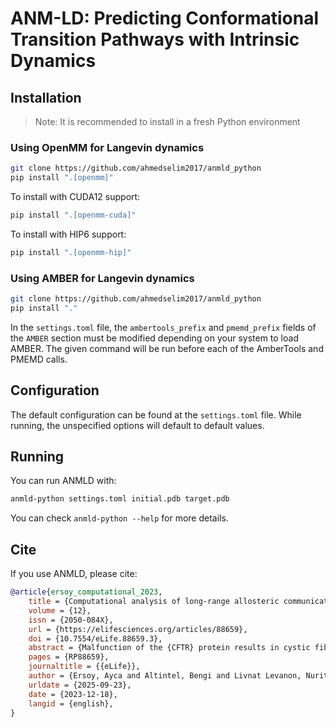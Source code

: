 # ANM-LD: Predicting Conformational Transition Pathways with Intrinsic Dynamics

## Installation

> Note: It is recommended to install in a fresh Python environment

### Using OpenMM for Langevin dynamics

```sh
git clone https://github.com/ahmedselim2017/anmld_python
pip install ".[openmm]"
```

To install with CUDA12 support:
```sh
pip install ".[openmm-cuda]"
```

To install with HIP6 support:
```sh
pip install ".[openmm-hip]"
```

### Using AMBER for Langevin dynamics

```sh
git clone https://github.com/ahmedselim2017/anmld_python
pip install "."
```

In the `settings.toml` file, the `ambertools_prefix` and `pmemd_prefix` fields
of the `AMBER` section must be modified depending on your system to load AMBER.
The given command will be run before each of the AmberTools and PMEMD calls.

## Configuration

The default configuration can be found at the `settings.toml` file. While
running, the unspecified options will default to default values.

## Running

You can run ANMLD with:

```sh
anmld-python settings.toml initial.pdb target.pdb
```

You can check `anmld-python --help` for more details.

## Cite

If you use ANMLD, please cite:

```bibtex
@article{ersoy_computational_2023,
	title = {Computational analysis of long-range allosteric communications in {CFTR}},
	volume = {12},
	issn = {2050-084X},
	url = {https://elifesciences.org/articles/88659},
	doi = {10.7554/eLife.88659.3},
	abstract = {Malfunction of the {CFTR} protein results in cystic fibrosis, one of the most common hereditary diseases. {CFTR} functions as an anion channel, the gating of which is controlled by long-range allosteric communications. Allostery also has direct bearings on {CF} treatment: the most effective {CFTR} drugs modulate its activity allosterically. Herein, we integrated Gaussian network model, transfer entropy, and anisotropic normal mode-Langevin dynamics and investigated the allosteric communications network of {CFTR}. The results are in remarkable agreement with experimental observations and mutational analysis and provide extensive novel insight. We identified residues that serve as pivotal allosteric sources and transducers, many of which correspond to disease-causing mutations. We find that in the {ATP}-free form, dynamic fluctuations of the residues that comprise the {ATP}-binding sites facilitate the initial binding of the nucleotide. Subsequent binding of {ATP} then brings to the fore and focuses on dynamic fluctuations that were present in a latent and diffuse form in the absence of {ATP}. We demonstrate that drugs that potentiate {CFTR}’s conductance do so not by directly acting on the gating residues, but rather by mimicking the allosteric signal sent by the {ATP}-binding sites. We have also uncovered a previously undiscovered allosteric ‘hotspot’ located proximal to the docking site of the phosphorylated regulatory (R) domain, thereby establishing a molecular foundation for its phosphorylation-dependent excitatory role. This study unveils the molecular underpinnings of allosteric connectivity within {CFTR} and highlights a novel allosteric ‘hotspot’ that could serve as a promising target for the development of novel therapeutic interventions.},
	pages = {RP88659},
	journaltitle = {{eLife}},
	author = {Ersoy, Ayca and Altintel, Bengi and Livnat Levanon, Nurit and Ben-Tal, Nir and Haliloglu, Turkan and Lewinson, Oded},
	urldate = {2025-09-23},
	date = {2023-12-18},
	langid = {english},
}
```
